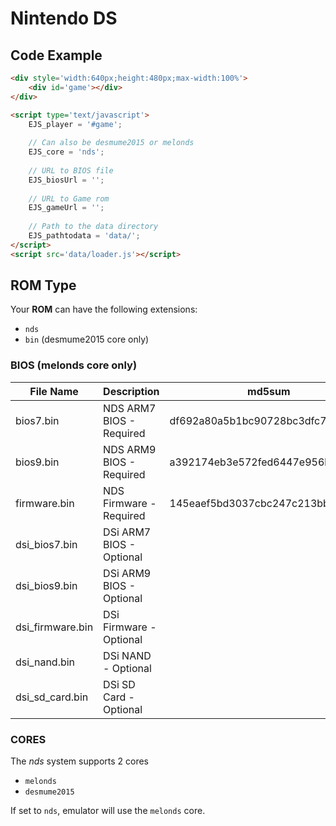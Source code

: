 # Nintendo DS

## Code Example

```html
<div style='width:640px;height:480px;max-width:100%'>
    <div id='game'></div>
</div>

<script type='text/javascript'>
    EJS_player = '#game';
    
    // Can also be desmume2015 or melonds
    EJS_core = 'nds';
    
    // URL to BIOS file
    EJS_biosUrl = '';
    
    // URL to Game rom
    EJS_gameUrl = '';
    
    // Path to the data directory
    EJS_pathtodata = 'data/';
</script>
<script src='data/loader.js'></script>
```

## ROM Type

Your **ROM** can have the following extensions:
- `nds`
- `bin` (desmume2015 core only)

### BIOS (melonds core only)

|  File Name  |  Description  |    md5sum   |
| ----------- | ------------- | ----------- |
| bios7.bin | NDS ARM7 BIOS - Required | df692a80a5b1bc90728bc3dfc76cd948 |
| bios9.bin | NDS ARM9 BIOS - Required | a392174eb3e572fed6447e956bde4b25 |
| firmware.bin | NDS Firmware - Required | 145eaef5bd3037cbc247c213bb3da1b3 |
| dsi_bios7.bin | DSi ARM7 BIOS - Optional |  |
| dsi_bios9.bin | DSi ARM9 BIOS - Optional |  |
| dsi_firmware.bin | DSi Firmware - Optional |  |
| dsi_nand.bin | DSi NAND - Optional |  |
| dsi_sd_card.bin | DSi SD Card - Optional |  |

### CORES

The *nds* system supports 2 cores
- `melonds`
- `desmume2015`

If set to `nds`, emulator will use the `melonds` core.

